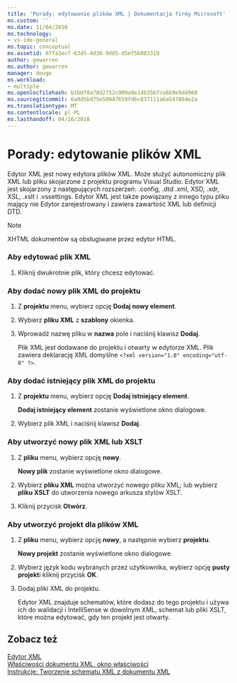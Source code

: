 ```yaml
---
title: 'Porady: edytowanie plików XML | Dokumentacja firmy Microsoft'
ms.custom: ''
ms.date: 11/04/2016
ms.technology:
- vs-ide-general
ms.topic: conceptual
ms.assetid: 07fa3ecf-6345-4d30-9d85-d5ef5b083319
author: gewarren
ms.author: gewarren
manager: douge
ms.workload:
- multiple
ms.openlocfilehash: b1b078a78d2752c909a9e14b35b7ce6b9e9d4969
ms.sourcegitcommit: 6a9d5bd75e50947659fd6c837111a6a547884e2a
ms.translationtype: MT
ms.contentlocale: pl-PL
ms.lasthandoff: 04/16/2018
---
```

# <a name="how-to-edit-xml-files"></a>Porady: edytowanie plików XML
Edytor XML jest nowy edytora plików XML. Może służyć autonomiczny plik XML lub pliku skojarzone z projektu programu Visual Studio. Edytor XML jest skojarzony z następujących rozszerzeń: .config, .dtd .xml, XSD, .xdr, XSL, .xslt i .vssettings. Edytor XML jest także powiązany z innego typu pliku mający nie Edytor zarejestrowany i zawiera zawartość XML lub definicji DTD.  
  
> [!NOTE]
>  XHTML dokumentów są obsługiwane przez edytor HTML.  
  
### <a name="to-edit-an-xml-file"></a>Aby edytować plik XML  
  
1.  Kliknij dwukrotnie plik, który chcesz edytować.  
  
### <a name="to-add-a-new-xml-file-to-a-project"></a>Aby dodać nowy plik XML do projektu  
  
1.  Z **projektu** menu, wybierz opcję **Dodaj nowy element**.  
  
2.  Wybierz **pliku XML** z **szablony** okienka.  
  
3.  Wprowadź nazwę pliku w **nazwa** pole i naciśnij klawisz **Dodaj**.  
  
     Plik XML jest dodawane do projektu i otwarty w edytorze XML. Plik zawiera deklarację XML domyślne `<?xml version="1.0" encoding="utf-8" ?>`.  
  
### <a name="to-add-an-existing-xml-file-to-a-project"></a>Aby dodać istniejący plik XML do projektu  
  
1.  Z **projektu** menu, wybierz opcję **Dodaj istniejący element**.  
  
     **Dodaj istniejący element** zostanie wyświetlone okno dialogowe.  
  
2.  Wybierz plik XML i naciśnij klawisz **Dodaj**.  
  
### <a name="to-create-a-new-xml-or-xslt-file"></a>Aby utworzyć nowy plik XML lub XSLT  
  
1.  Z **pliku** menu, wybierz opcję **nowy**.  
  
     **Nowy plik** zostanie wyświetlone okno dialogowe.  
  
2.  Wybierz **pliku XML** można utworzyć nowego pliku XML; lub wybierz **pliku XSLT** do utworzenia nowego arkusza stylów XSLT.  
  
3.  Kliknij przycisk **Otwórz**.  
  
### <a name="to-create-a-project-for-xml-files"></a>Aby utworzyć projekt dla plików XML  
  
1.  Z **pliku** menu, wybierz opcję **nowy**, a następnie wybierz **projektu**.  
  
     **Nowy projekt** zostanie wyświetlone okno dialogowe.  
  
2.  Wybierz język kodu wybranych przez użytkownika, wybierz opcję **pusty projekt**i kliknij przycisk **OK**.  
  
3.  Dodaj pliki XML do projektu.  
  
     Edytor XML znajduje schematów, które dodasz do tego projektu i używa ich do walidacji i IntelliSense w dowolnym XML, schemat lub pliki XSLT, które można edytować, gdy ten projekt jest otwarty.  
  
## <a name="see-also"></a>Zobacz też  
 [Edytor XML](../xml-tools/xml-editor.md)   
 [Właściwości dokumentu XML, okno właściwości](../xml-tools/xml-document-properties-properties-window.md)   
 [Instrukcje: Tworzenie schematu XML z dokumentu XML](../xml-tools/how-to-create-an-xml-schema-from-an-xml-document.md)